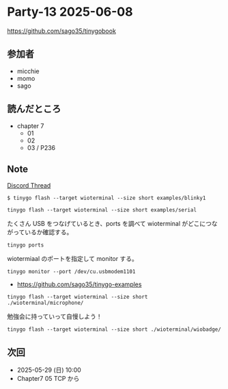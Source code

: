 # Party-13 2025-06-08

https://github.com/sago35/tinygobook

## 参加者

- micchie
- momo
- sago

## 読んだところ
- chapter 7
  - 01
  - 02
  - 03 / P236

## Note

[Discord Thread](https://discord.com/channels/689414179752247409/725156029033218080/1370927714810466389)

```
$ tinygo flash --target wioterminal --size short examples/blinky1
```

```
tinygo flash --target wioterminal --size short examples/serial
```

たくさん USB をつなげているとき、ports を調べて wioterminal がどこにつながっているか確認する。

```
tinygo ports 
```

wiotermiaal のポートを指定して monitor する。

```
tinygo monitor --port /dev/cu.usbmodem1101
```

- https://github.com/sago35/tinygo-examples

```
tinygo flash --target wioterminal --size short ./wioterminal/microphone/
```

勉強会に持っていって自慢しよう！

```
tinygo flash --target wioterminal --size short ./wioterminal/wiobadge/
```

## 次回

- 2025-05-29 (日) 10:00
- Chapter7 05 TCP から 
